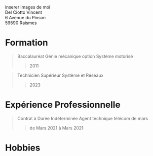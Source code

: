 inserer images de moi   
Del Ciotto Vincent  
6 Avenue du Pinson  
59590 Raismes  

# Formation  
>Baccalauréat Génie mécanique option Système motorisé
>>2011

>Technicien Supérieur Système et Réseaux
>>2023

# Expérience Professionnelle  
> Contrat à Durée Indéterminée Agent technique télécom de mars  
>> de Mars 2021 à Mars 2021

# Hobbies  
>
